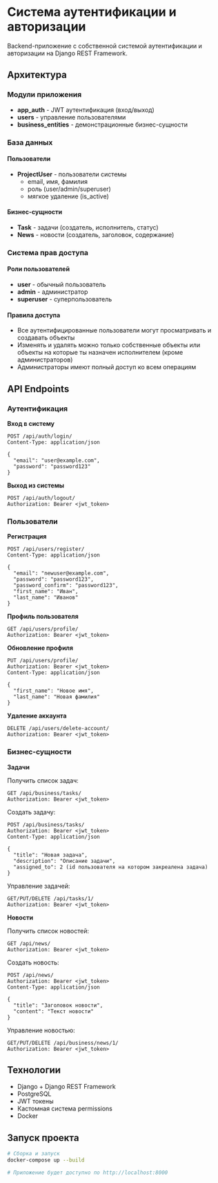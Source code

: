 # Система аутентификации и авторизации

Backend-приложение с собственной системой аутентификации и авторизации на Django REST Framework.

## Архитектура

### Модули приложения
- **app_auth** - JWT аутентификация (вход/выход)
- **users** - управление пользователями
- **business_entities** - демонстрационные бизнес-сущности

### База данных

#### Пользователи
- **ProjectUser** - пользователи системы
  - email, имя, фамилия
  - роль (user/admin/superuser)
  - мягкое удаление (is_active)

#### Бизнес-сущности
- **Task** - задачи (создатель, исполнитель, статус)
- **News** - новости (создатель, заголовок, содержание)

### Система прав доступа

#### Роли пользователей
- **user** - обычный пользователь
- **admin** - администратор  
- **superuser** - суперпользователь

#### Правила доступа
- Все аутентифицированные пользователи могут просматривать и создавать объекты
- Изменять и удалять можно только собственные объекты или объекты на которые ты назначен исполнителем (кроме администраторов)
- Администраторы имеют полный доступ ко всем операциям

## API Endpoints

### Аутентификация

**Вход в систему**
```http
POST /api/auth/login/
Content-Type: application/json

{
  "email": "user@example.com",
  "password": "password123"
}
```

**Выход из системы**
```http
POST /api/auth/logout/
Authorization: Bearer <jwt_token>
```

### Пользователи

**Регистрация**
```http
POST /api/users/register/
Content-Type: application/json

{
  "email": "newuser@example.com",
  "password": "password123",
  "password_confirm": "password123",
  "first_name": "Иван",
  "last_name": "Иванов"
}
```

**Профиль пользователя**
```http
GET /api/users/profile/
Authorization: Bearer <jwt_token>
```

**Обновление профиля**
```http
PUT /api/users/profile/
Authorization: Bearer <jwt_token>
Content-Type: application/json

{
  "first_name": "Новое имя",
  "last_name": "Новая фамилия"
}
```

**Удаление аккаунта**
```http
DELETE /api/users/delete-account/
Authorization: Bearer <jwt_token>
```

### Бизнес-сущности

**Задачи**

Получить список задач:
```http
GET /api/business/tasks/
Authorization: Bearer <jwt_token>
```

Создать задачу:
```http
POST /api/business/tasks/
Authorization: Bearer <jwt_token>
Content-Type: application/json

{
  "title": "Новая задача",
  "description": "Описание задачи",
  "assigned_to": 2 (id пользователя на котором закреалена задача)
}
```

Управление задачей:
```http
GET/PUT/DELETE /api/tasks/1/
Authorization: Bearer <jwt_token>
```

**Новости**

Получить список новостей:
```http
GET /api/news/
Authorization: Bearer <jwt_token>
```

Создать новость:
```http
POST /api/news/
Authorization: Bearer <jwt_token>
Content-Type: application/json

{
  "title": "Заголовок новости",
  "content": "Текст новости"
}
```

Управление новостью:
```http
GET/PUT/DELETE /api/business/news/1/
Authorization: Bearer <jwt_token>
```

## Технологии
- Django + Django REST Framework
- PostgreSQL
- JWT токены
- Кастомная система permissions
- Docker

## Запуск проекта

```bash
# Сборка и запуск
docker-compose up --build

# Приложение будет доступно по http://localhost:8000
```
